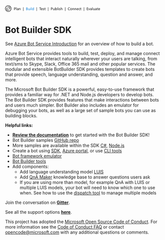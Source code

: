 ![Plan](/02_pipes_build.png)

# Bot Builder SDK

See [Azure Bot Service Introduction](https://aka.ms/BotBuilderOverview) for an overview of how to build a bot.

Azure Bot Service provides tools to build, test, deploy, and manage connect intelligent bots that interact naturally wherever your users are talking, from text/sms to Skype, Slack, Office 365 mail and other popular services. The modular and extensible BotBuilder SDK provides templates to create bots that provide speech, language understanding, question and answer, and more.   

The Microsoft Bot Builder SDK is a powerful, easy-to-use framework that provides a familiar way for .NET and Node.js developers to develop bots. The Bot Builder SDK provides features that make interactions between bots and users much simpler. Bot Builder also includes an emulator for debugging your bots, as well as a large set of sample bots you can use as building blocks.

**Helpful links:**
- **[Review the documentation](http://docs.microsoft.com/en-us/bot-framework)** to get started with the Bot Builder SDK!
- Bot Builder samples [GitHub repo](https://github.com/Microsoft/BotBuilder-Samples)
- More samples are available within the SDK [C#](https://github.com/Microsoft/BotBuilder/tree/master/CSharp/Samples), [Node.js](https://github.com/Microsoft/BotBuilder/tree/master/Node/examples)
- Create a bot using [SDK](http://docs.microsoft.com/azure/bot-service/dotnet/bot-builder-dotnet-quickstart), [Azure portal](https://docs.microsoft.com/azure/bot-service/bot-service-quickstart), or use [CLI tools](https://docs.microsoft.com/azure/bot-service/bot-service-build-botbuilder-templates)
- [Bot framework emulator](http://github.com/microsoft/botframework-emaultor)
- [Bot Builder tools](http://github.com/microsoft/botbuilder-tools)
- Add components: 
  - Add language understanding model [LUIS](http://luis.ai)
  - Add [QnA Maker](http://qnamaker.ai) knowledge base to answer questions users ask
  - If you are using more than model, for example QnA with LUIS or multiple LUIS models, your bot will need to know which one to use when. See how to use the [dispatch tool](https://github.com/Microsoft/botbuilder-tools/tree/master/Dispatch) to manage multiple models
  
Join the conversation on **[Gitter](https://gitter.im/Microsoft/BotBuilder)**.

See all the support options **[here](https://docs.microsoft.com/en-us/bot-framework/resources-support)**.

This project has adopted the [Microsoft Open Source Code of Conduct](https://opensource.microsoft.com/codeofconduct/). For more information see the [Code of Conduct FAQ](https://opensource.microsoft.com/codeofconduct/faq/) or contact [opencode@microsoft.com](mailto:opencode@microsoft.com) with any additional questions or comments.

